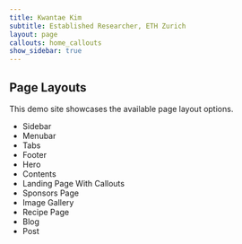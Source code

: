 ```yaml
---
title: Kwantae Kim
subtitle: Established Researcher, ETH Zurich
layout: page
callouts: home_callouts
show_sidebar: true
---
```


## Page Layouts

This demo site showcases the available page layout options.

* Sidebar
* Menubar
* Tabs
* Footer
* Hero
* Contents
* Landing Page With Callouts
* Sponsors Page
* Image Gallery
* Recipe Page
* Blog
* Post
